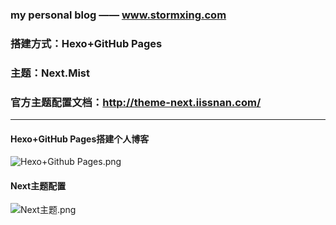 ### my personal blog —— www.stormxing.com ###

### 搭建方式：Hexo+GitHub Pages

### 主题：Next.Mist

### 官方主题配置文档：http://theme-next.iissnan.com/

---

#### Hexo+GitHub Pages搭建个人博客

![Hexo+Github Pages.png](http://oy1owcclz.bkt.clouddn.com/Hexo%20%20+%20Github%20Pages.png)

#### Next主题配置

![Next主题.png](http://oy1owcclz.bkt.clouddn.com/Next%E4%B8%BB%E9%A2%98.png)
